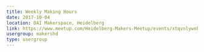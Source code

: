 ```yaml
---
title: Weekly Making Hours
date: 2017-10-04
location: DAI Makerspace, Heidelberg
link: https://www.meetup.com/Heidelberg-Makers-Meetup/events/xtqvnlywnbgb/
usergroup: makershd
type: usergroup
---
```

